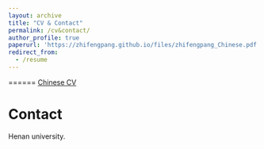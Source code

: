 ```yaml
---
layout: archive
title: "CV & Contact"
permalink: /cv&contact/
author_profile: true
paperurl: 'https://zhifengpang.github.io/files/zhifengpang_Chinese.pdf'
redirect_from:
  - /resume
---
```


======
[Chinese CV](https://zhifengpang.github.io/files/zhifengpang_Chinese.pdf)

Contact
======
Henan university.


  


